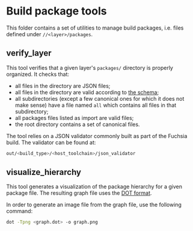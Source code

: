 # Build package tools

This folder contains a set of utilities to manage build packages, i.e. files
defined under `//<layer>/packages`.


## verify_layer

This tool verifies that a given layer's `packages/` directory is properly
organized. It checks that:
- all files in the directory are JSON files;
- all files in the directory are valid according to [the schema][schema];
- all subdirectories (except a few canonical ones for which it does not make
  sense) have a file named `all` which contains all files in that subdirectory;
- all packages files listed as import are valid files;
- the root directory contains a set of canonical files.

The tool relies on a JSON validator commonly built as part of the Fuchsia build.
The validator can be found at:
```sh
out/<build_type>/<host_toolchain>/json_validator
```


## visualize_hierarchy

This tool generates a visualization of the package hierarchy for a given package
file. The resulting graph file uses the [DOT format][dot-format].

In order to generate an image file from the graph file, use the following
command:
```sh
dot -Tpng <graph.dot> -o graph.png
```


[schema]: package_schema.json
[dot-format]: https://en.wikipedia.org/wiki/DOT_(graph_description_language)
